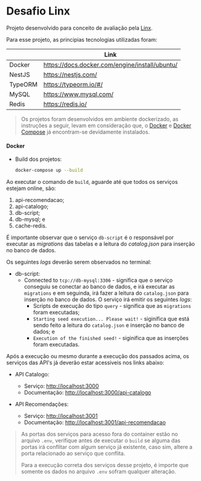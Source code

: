 # Desafio Linx
Projeto desenvolvido para conceito de avaliação pela [Linx](https://www.linx.com.br/).

Para esse projeto, as principias tecnologias utilizadas foram:

|             |Link                                           |
|-------------|-----------------------------------------------|
|Docker       |https://docs.docker.com/engine/install/ubuntu/ |
|NestJS       |https://nestjs.com/                            |
|TypeORM      |https://typeorm.io/#/                          |
|MySQL        |https://www.mysql.com/                         |
|Redis        |https://redis.io/                              |

> Os projetos foram desenvolvidos em ambiente dockerizado, as instruções a seguir, levam em consideração que, o [Docker](https://docs.docker.com/engine/install/ubuntu/
) e [Docker Compose](https://docs.docker.com/compose/install/) já encontram-se devidamente instalados.

#### Docker
- Build dos projetos:
    ```bash
    docker-compose up --build
    ```

Ao executar o comando de `build`, aguarde até que todos os serviços estejam online, são:
1. api-recomendacao;
2. api-catalogo;
3. db-script;
4. db-mysql; e
5. cache-redis.

É importante observar que o serviço `db-script` é o responsável por executar as _migrations_ das tabelas e a leitura do _catalog.json_ para inserção no banco de dados.

Os seguintes _logs_ deverão serem observados no terminal:
* db-script:
   * Connected to `tcp://db-mysql:3306` - significa que o serviço conseguiu se conectar ao banco de dados, e irá executar as `migrations` e em seguinda, irá fazer a leitura do `catalog.json` para inserção no banco de dados. O serviço irá emitir os seguintes _logs_:
      * Scripts de execução do tipo `query` - significa que as `migrations` foram executadas;
      * `Starting seed execution... Please wait!` - siginifica que está sendo feito a leitura do `catalog.json` e inserção no banco de dados; e
      * `Execution of the finished seed!` - siginifica que as inserções foram executadas.

Após a execução ou mesmo durante a execução dos passados acima, os serviços das API's já deverão estar acessiveis nos links abaixo:
* API Catalogo:
   * Serviço: [http://localhost:3000]()
   * Documentação: [http://localhost:3000/api-catalogo]()

* API Recomendações:
   * Serviço: [http://localhost:3001]()
   * Documentação: [http://localhost:3001/api-recomendacao]()

> As portas dos serviços para acesso fora do container estão no arquivo `.env`, verifique antes de executar o `build` se alguma das portas irá conflitar com algum serviço já existente, caso sim, altere a porta relacionado ao serviço que conflita.
>
> Para a execução correta dos serviços desse projeto, é importe que somente os dados no arquivo `.env` sofram qualquer alteração.
